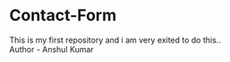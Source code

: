 # Contact-Form
This is my first repository and i am very exited to do this..
<br>
Author - Anshul Kumar
